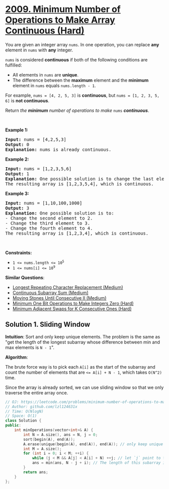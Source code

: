 # [2009. Minimum Number of Operations to Make Array Continuous (Hard)](https://leetcode.com/problems/minimum-number-of-operations-to-make-array-continuous/)

<p>You are given an integer array <code>nums</code>. In one operation, you can replace <strong>any</strong> element in <code>nums</code> with <strong>any</strong> integer.</p>

<p><code>nums</code> is considered <strong>continuous</strong> if both of the following conditions are fulfilled:</p>

<ul>
	<li>All elements in <code>nums</code> are <strong>unique</strong>.</li>
	<li>The difference between the <strong>maximum</strong> element and the <strong>minimum</strong> element in <code>nums</code> equals <code>nums.length - 1</code>.</li>
</ul>

<p>For example, <code>nums = [4, 2, 5, 3]</code> is <strong>continuous</strong>, but <code>nums = [1, 2, 3, 5, 6]</code> is <strong>not continuous</strong>.</p>

<p>Return <em>the <strong>minimum</strong> number of operations to make </em><code>nums</code><em> </em><strong><em>continuous</em></strong>.</p>

<p>&nbsp;</p>
<p><strong>Example 1:</strong></p>

<pre><strong>Input:</strong> nums = [4,2,5,3]
<strong>Output:</strong> 0
<strong>Explanation:</strong>&nbsp;nums is already continuous.
</pre>

<p><strong>Example 2:</strong></p>

<pre><strong>Input:</strong> nums = [1,2,3,5,6]
<strong>Output:</strong> 1
<strong>Explanation:</strong>&nbsp;One possible solution is to change the last element to 4.
The resulting array is [1,2,3,5,4], which is continuous.
</pre>

<p><strong>Example 3:</strong></p>

<pre><strong>Input:</strong> nums = [1,10,100,1000]
<strong>Output:</strong> 3
<strong>Explanation:</strong>&nbsp;One possible solution is to:
- Change the second element to 2.
- Change the third element to 3.
- Change the fourth element to 4.
The resulting array is [1,2,3,4], which is continuous.
</pre>

<p>&nbsp;</p>
<p><strong>Constraints:</strong></p>

<ul>
	<li><code>1 &lt;= nums.length &lt;= 10<sup>5</sup></code></li>
	<li><code>1 &lt;= nums[i] &lt;= 10<sup>9</sup></code></li>
</ul>


**Similar Questions**:
* [Longest Repeating Character Replacement (Medium)](https://leetcode.com/problems/longest-repeating-character-replacement/)
* [Continuous Subarray Sum (Medium)](https://leetcode.com/problems/continuous-subarray-sum/)
* [Moving Stones Until Consecutive II (Medium)](https://leetcode.com/problems/moving-stones-until-consecutive-ii/)
* [Minimum One Bit Operations to Make Integers Zero (Hard)](https://leetcode.com/problems/minimum-one-bit-operations-to-make-integers-zero/)
* [Minimum Adjacent Swaps for K Consecutive Ones (Hard)](https://leetcode.com/problems/minimum-adjacent-swaps-for-k-consecutive-ones/)

## Solution 1. Sliding Window

**Intuition**: Sort and only keep unique elements. The problem is the same as "get the length of the longest subarray whose difference between min and max elements is `N - 1`".

**Algorithm**:

The brute force way is to pick each `A[i]` as the start of the subarray and count the number of elements that are `<= A[i] + N - 1`, which takes `O(N^2)` time.

Since the array is already sorted, we can use sliding window so that we only traverse the entire array once.

```cpp
// OJ: https://leetcode.com/problems/minimum-number-of-operations-to-make-array-continuous/
// Author: github.com/lzl124631x
// Time: O(NlogN)
// Space: O(1)
class Solution {
public:
    int minOperations(vector<int>& A) {
        int N = A.size(), ans = N, j = 0;
        sort(begin(A), end(A));
        A.erase(unique(begin(A), end(A)), end(A)); // only keep unique elements
        int M = A.size();
        for (int i = 0; i < M; ++i) {
            while (j < M && A[j] < A[i] + N) ++j; // let `j` point to the first element that is out of range -- `>= A[i] + N`.
            ans = min(ans, N - j + i); // The length of this subarray is `j - i`. We need to replace `N - j + i` elements to make it continuous.
        }
        return ans;
    }
};
```